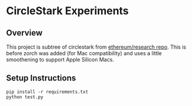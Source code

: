 # CircleStark Experiments

## Overview
This project is subtree of circlestark from [ethereum/research repo](https://github.com/ethereum/research).
This is before zorch was added (for Mac compatibility) and uses a little smoothening to support Apple Silicon Macs.

## Setup Instructions

```
pip install -r requirements.txt
python test.py
```